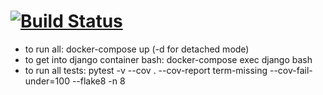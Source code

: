 # [![Build Status](https://travis-ci.org/onekbtu/onekbtu-django.svg?branch=master)](https://travis-ci.org/onekbtu/onekbtu-django)
- to run all: docker-compose up (-d for detached mode)
- to get into django container bash: docker-compose exec django bash
- to run all tests: pytest -v --cov . --cov-report term-missing --cov-fail-under=100 --flake8 -n 8
